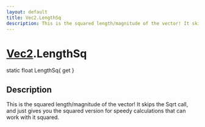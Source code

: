 ```yaml
---
layout: default
title: Vec2.LengthSq
description: This is the squared length/magnitude of the vector! It skips the Sqrt call, and just gives you the squared version for speedy calculations that can work with it squared.
---
```

# [Vec2]({{site.url}}/Pages/Reference/Vec2.html).LengthSq

<div class='signature' markdown='1'>
static float LengthSq{ get }
</div>

## Description
This is the squared length/magnitude of the vector! It
skips the Sqrt call, and just gives you the squared version for
speedy calculations that can work with it squared.

